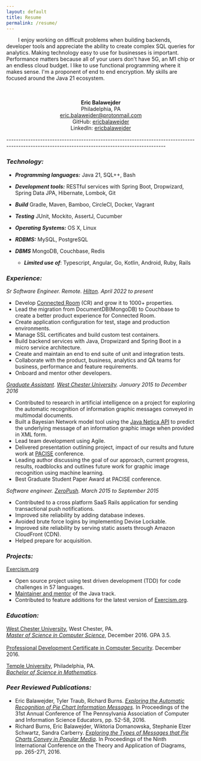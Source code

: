 ```yaml
---
layout: default
title: Resume
permalink: /resume/
---
```


&nbsp;&nbsp;&nbsp;&nbsp;&nbsp;&nbsp;&nbsp;&nbsp;I enjoy working on difficult problems when building backends, developer 
tools and appreciate the ability to create complex SQL queries for analytics. Making technology easy to use for 
businesses is important. Performance matters because all of your users don't have 5G, an M1 chip or an endless cloud 
budget. I like to use functional programming where it makes sense. I'm a proponent of end to end encryption. My skills 
are focused around the Java 21 ecosystem.
<br>
<br>
<br>

<p align="center">
  <b>Eric Balawejder</b><br>
  Philadelphia, PA<br>
  <a href = "mailto: eric.balawejder@protonmail.com">eric.balawejder@protonmail.com</a><br>
  GitHub: <a href="https://github.com/ericbalawejder">ericbalawejder</a><br>
  LinkedIn: <a href="https://www.linkedin.com/in/ericbalawejder/">ericbalawejder</a>
</p>

------------------------------------------------------------------------------------------------------------------------------------------------<br>
### ***Technology:***
* ***Programming languages:*** Java 21, SQL++, Bash
* ***Development tools:*** RESTful services with Spring Boot, Dropwizard, Spring Data JPA, Hibernate, Lombok, Git
* ***Build*** Gradle, Maven, Bamboo, CircleCI, Docker, Vagrant
* ***Testing*** JUnit, Mockito, AssertJ, Cucumber
* ***Operating Systems:*** OS X, Linux
* ***RDBMS:*** MySQL, PostgreSQL
* ***DBMS*** MongoDB, Couchbase, Redis

    * ***Limited use of***: Typescript, Angular, Go, Kotlin, Android, Ruby, Rails

### ***Experience:***<br>

*Sr Software Engineer. Remote. [Hilton](https://www.hilton.com/en/). April 2022 to present*
* Develop [Connected Room](https://www.hiltonownersportal.com/resource/1567103925000/ConnectedRoomBrochure) (CR) and grow it to 1000+ properties. 
* Lead the migration from DocumentDB(MongoDB) to Couchbase to create a better product experience for Connected Room.
* Create application configuration for test, stage and production environments.
* Manage SSL certificates and build custom test containers.
* Build backend services with Java, Dropwizard and Spring Boot in a micro service architecture. 
* Create and maintain an end to end suite of unit and integration tests.
* Collaborate with the product, business, analytics and QA teams for business, performance and feature requirements.
* Onboard and mentor other developers.

*[Graduate Assistant](https://www.wcupa.edu/_admissions/sch_dgr/assistantships.aspx). [West Chester University](https://www.wcupa.edu/). January 2015 to December 2016*
* Contributed to research in artificial intelligence on a project for exploring the automatic recognition 
of information graphic messages conveyed in multimodal documents.
* Built a Bayesian Network model tool using the [Java Netica API](https://www.norsys.com/netica-j/docs/javadocs/index.html) to predict the underlying message of an 
information graphic image when 
provided in XML form.
* Lead team development using Agile.
* Delivered presentation outlining project, impact of our results and future work at
[PACISE](http://granite.sru.edu/~pacise/) conference.
* Leading author discussing the goal of our approach, current progress, results, roadblocks and outlines
future work for graphic image recognition using machine learning.
* Best Graduate Student Paper Award at PACISE conference.

*Software engineer. [ZeroPush](https://zeropush.com). March 2015 to September 2015*
* Contributed to a cross platform SaaS Rails application for sending transactional push notifications.
* Improved site reliability by adding database indexes.
* Avoided brute force logins by implementing Devise Lockable.
* Improved site reliability by serving static assets through Amazon CloudFront (CDN).
* Helped prepare for acquisition.

### ***Projects:***<br>

[Exercism.org](https://exercism.org)
* Open source project using test driven development (TDD) for code challenges in 57 languages.
* [Maintainer and mentor](https://exercism.org/profiles/ericbalawejder) of the Java track.
* Contributed to feature additions for the latest version of [Exercism.org](https://exercism.org).

### ***Education:***<br>

[West Chester University](https://www.wcupa.edu/), West Chester, PA.<br>
*[Master of Science in Computer Science](https://www.wcupa.edu/sciences-mathematics/computerScience/masters.aspx)*, December 2016. GPA 3.5.
<br>
<br>
[Professional Development Certificate in Computer Security](https://www.wcupa.edu/sciences-mathematics/computerScience/profDevelopment.aspx#computerSecurity). December 2016.<br>

[Temple University](https://www.temple.edu/), Philadelphia, PA.<br>
*[Bachelor of Science in Mathematics](https://bulletin.temple.edu/undergraduate/science-technology/mathematics/mathematics-bs/#requirementstext)*.<br>


### ***Peer Reviewed Publications:***

* Eric Balawejder, Tyler Traub, Richard Burns. *[Exploring the Automatic Recognition of Pie Chart Information Messages](/assets/resume/pacise16.pdf)*. 
In Proceedings of the 31st Annual Conference of The Pennsylvania Association of Computer and Information Science 
Educators, pp. 52-58, 2016.
* Richard Burns, Eric Balawejder, Wiktoria Domanowska, Stephanie Elzer Schwartz, Sandra Carberry. 
*[Exploring the Types of Messages that Pie Charts Convey in Popular Media](/assets/resume/diagrams16.pdf)*. In Proceedings of the Ninth 
International Conference on the Theory and Application of Diagrams, pp. 265-271, 2016.

